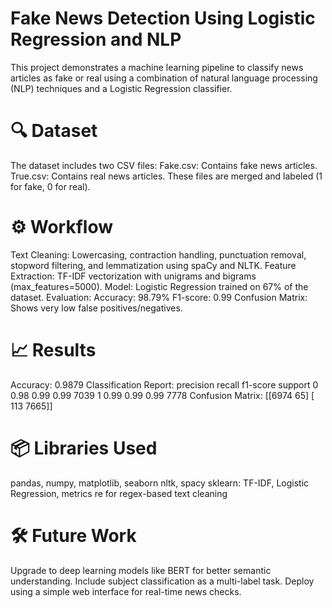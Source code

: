 # Fake News Detection Using Logistic Regression and NLP
This project demonstrates a machine learning pipeline to classify news articles as fake or real using a combination of natural language processing (NLP) techniques and a Logistic Regression classifier.

# 🔍 Dataset
The dataset includes two CSV files:
Fake.csv: Contains fake news articles.
True.csv: Contains real news articles.
These files are merged and labeled (1 for fake, 0 for real).

# ⚙️ Workflow
Text Cleaning: Lowercasing, contraction handling, punctuation removal, stopword filtering, and lemmatization using spaCy and NLTK.
Feature Extraction: TF-IDF vectorization with unigrams and bigrams (max_features=5000).
Model: Logistic Regression trained on 67% of the dataset.
Evaluation:
Accuracy: 98.79%
F1-score: 0.99
Confusion Matrix: Shows very low false positives/negatives.

# 📈 Results
Accuracy: 0.9879
Classification Report:
               precision    recall  f1-score   support
           0       0.98      0.99      0.99      7039
           1       0.99      0.99      0.99      7778
Confusion Matrix:
 [[6974   65]
  [ 113 7665]]

# 📦 Libraries Used
pandas, numpy, matplotlib, seaborn
nltk, spacy
sklearn: TF-IDF, Logistic Regression, metrics
re for regex-based text cleaning

# 🛠️ Future Work
Upgrade to deep learning models like BERT for better semantic understanding.
Include subject classification as a multi-label task.
Deploy using a simple web interface for real-time news checks.

